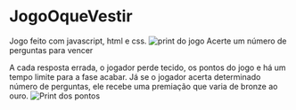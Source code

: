 # JogoOqueVestir
Jogo feito com javascript, html e css. 
![print do jogo](https://user-images.githubusercontent.com/67484044/134787672-1b70405f-b427-4ca3-a6be-44380229e577.PNG)
Acerte um número de perguntas para vencer

A cada resposta errada, o jogador perde tecido, os pontos do jogo e há um tempo limite para a fase acabar.
Já se o jogador acerta determinado número de perguntas, ele recebe uma premiação que varia de bronze ao ouro.
![Print dos pontos](https://user-images.githubusercontent.com/67484044/134787697-ee1ca693-4a20-4ddf-84e4-e6ae20ebb76d.PNG)

